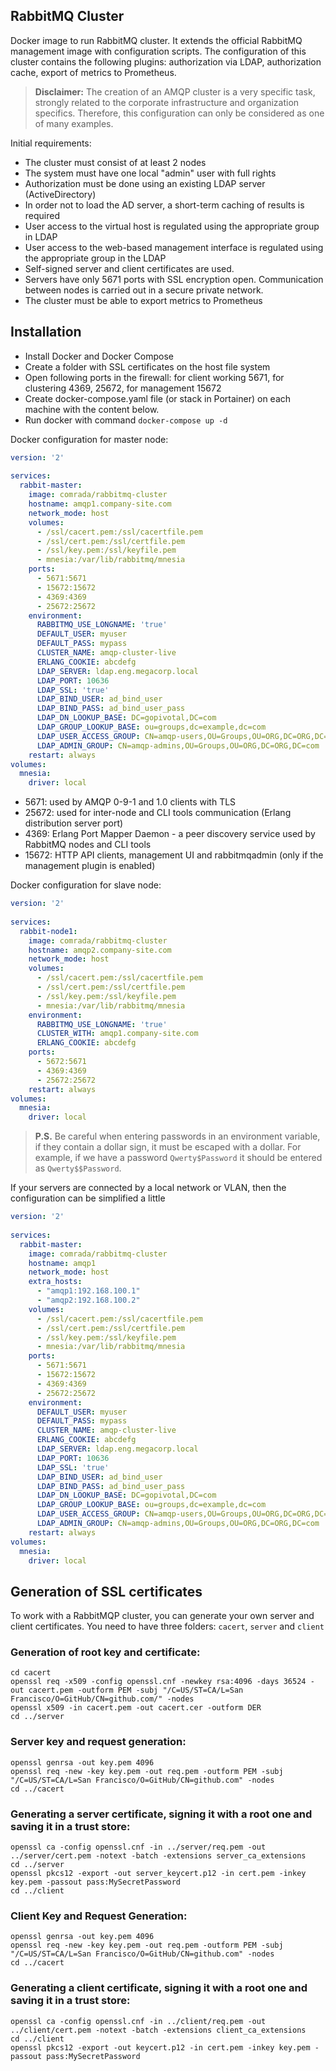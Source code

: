 ## RabbitMQ Cluster

Docker image to run RabbitMQ cluster. It extends the official RabbitMQ management image with configuration scripts.
The configuration of this cluster contains the following plugins: authorization via LDAP, authorization cache,
export of metrics to Prometheus.

> **Disclaimer:** The creation of an AMQP cluster is a very specific task, strongly related to the corporate
> infrastructure and organization specifics. Therefore, this configuration can only be considered as one of many
> examples.

Initial requirements:
- The cluster must consist of at least 2 nodes
- The system must have one local "admin" user with full rights
- Authorization must be done using an existing LDAP server (ActiveDirectory)
- In order not to load the AD server, a short-term caching of results is required
- User access to the virtual host is regulated using the appropriate group in LDAP
- User access to the web-based management interface is regulated using the appropriate group in the LDAP
- Self-signed server and client certificates are used.
- Servers have only 5671 ports with SSL encryption open. Communication between nodes is carried out in a secure private
network.
- The cluster must be able to export metrics to Prometheus

## Installation
* Install Docker and Docker Compose
* Create a folder with SSL certificates on the host file system
* Open following ports in the firewall: for client working 5671, for clustering 4369, 25672, for management 15672
* Create docker-compose.yaml file (or stack in Portainer) on each machine with the content below.
* Run docker with command `docker-compose up -d`

Docker configuration for master node:
```yaml
version: '2'
 
services:
  rabbit-master:
    image: comrada/rabbitmq-cluster
    hostname: amqp1.company-site.com
    network_mode: host
    volumes:
      - /ssl/cacert.pem:/ssl/cacertfile.pem
      - /ssl/cert.pem:/ssl/certfile.pem
      - /ssl/key.pem:/ssl/keyfile.pem
      - mnesia:/var/lib/rabbitmq/mnesia
    ports:
      - 5671:5671
      - 15672:15672
      - 4369:4369
      - 25672:25672
    environment:
      RABBITMQ_USE_LONGNAME: 'true'
      DEFAULT_USER: myuser
      DEFAULT_PASS: mypass
      CLUSTER_NAME: amqp-cluster-live
      ERLANG_COOKIE: abcdefg
      LDAP_SERVER: ldap.eng.megacorp.local
      LDAP_PORT: 10636
      LDAP_SSL: 'true'
      LDAP_BIND_USER: ad_bind_user
      LDAP_BIND_PASS: ad_bind_user_pass
      LDAP_DN_LOOKUP_BASE: DC=gopivotal,DC=com
      LDAP_GROUP_LOOKUP_BASE: ou=groups,dc=example,dc=com
      LDAP_USER_ACCESS_GROUP: CN=amqp-users,OU=Groups,OU=ORG,DC=ORG,DC=com
      LDAP_ADMIN_GROUP: CN=amqp-admins,OU=Groups,OU=ORG,DC=ORG,DC=com
    restart: always
volumes:
  mnesia:
    driver: local
```
* 5671: used by AMQP 0-9-1 and 1.0 clients with TLS
* 25672: used for inter-node and CLI tools communication (Erlang distribution server port)
* 4369: Erlang Port Mapper Daemon - a peer discovery service used by RabbitMQ nodes and CLI tools
* 15672: HTTP API clients, management UI and rabbitmqadmin (only if the management plugin is enabled)

Docker configuration for slave node:
```yaml
version: '2'
 
services:
  rabbit-node1:
    image: comrada/rabbitmq-cluster
    hostname: amqp2.company-site.com
    network_mode: host
    volumes:
      - /ssl/cacert.pem:/ssl/cacertfile.pem
      - /ssl/cert.pem:/ssl/certfile.pem
      - /ssl/key.pem:/ssl/keyfile.pem
      - mnesia:/var/lib/rabbitmq/mnesia
    environment:
      RABBITMQ_USE_LONGNAME: 'true'
      CLUSTER_WITH: amqp1.company-site.com
      ERLANG_COOKIE: abcdefg
    ports:
      - 5672:5671
      - 4369:4369
      - 25672:25672
    restart: always
volumes:
  mnesia:
    driver: local
```
> **P.S.** Be careful when entering passwords in an environment variable, if they contain a dollar sign, it must be
> escaped with a dollar. For example, if we have a password `Qwerty$Password` it should be entered as `Qwerty$$Password`.

If your servers are connected by a local network or VLAN, then the configuration can be simplified a little
```yaml
version: '2'
 
services:
  rabbit-master:
    image: comrada/rabbitmq-cluster
    hostname: amqp1
    network_mode: host
    extra_hosts:
      - "amqp1:192.168.100.1"
      - "amqp2:192.168.100.2"
    volumes:
      - /ssl/cacert.pem:/ssl/cacertfile.pem
      - /ssl/cert.pem:/ssl/certfile.pem
      - /ssl/key.pem:/ssl/keyfile.pem
      - mnesia:/var/lib/rabbitmq/mnesia
    ports:
      - 5671:5671
      - 15672:15672
      - 4369:4369
      - 25672:25672
    environment:
      DEFAULT_USER: myuser
      DEFAULT_PASS: mypass
      CLUSTER_NAME: amqp-cluster-live
      ERLANG_COOKIE: abcdefg
      LDAP_SERVER: ldap.eng.megacorp.local
      LDAP_PORT: 10636
      LDAP_SSL: 'true'
      LDAP_BIND_USER: ad_bind_user
      LDAP_BIND_PASS: ad_bind_user_pass
      LDAP_DN_LOOKUP_BASE: DC=gopivotal,DC=com
      LDAP_GROUP_LOOKUP_BASE: ou=groups,dc=example,dc=com
      LDAP_USER_ACCESS_GROUP: CN=amqp-users,OU=Groups,OU=ORG,DC=ORG,DC=com
      LDAP_ADMIN_GROUP: CN=amqp-admins,OU=Groups,OU=ORG,DC=ORG,DC=com
    restart: always
volumes:
  mnesia:
    driver: local
```

## Generation of SSL certificates
To work with a RabbitMQP cluster, you can generate your own server and client certificates. You need to have three
folders: `cacert`, `server` and `client`
### Generation of root key and certificate:
```shell script
cd cacert
openssl req -x509 -config openssl.cnf -newkey rsa:4096 -days 36524 -out cacert.pem -outform PEM -subj "/C=US/ST=CA/L=San Francisco/O=GitHub/CN=github.com/" -nodes
openssl x509 -in cacert.pem -out cacert.cer -outform DER
cd ../server
```
### Server key and request generation:
```shell script
openssl genrsa -out key.pem 4096
openssl req -new -key key.pem -out req.pem -outform PEM -subj "/C=US/ST=CA/L=San Francisco/O=GitHub/CN=github.com" -nodes
cd ../cacert
```
### Generating a server certificate, signing it with a root one and saving it in a trust store:
```shell script
openssl ca -config openssl.cnf -in ../server/req.pem -out ../server/cert.pem -notext -batch -extensions server_ca_extensions
cd ../server
openssl pkcs12 -export -out server_keycert.p12 -in cert.pem -inkey key.pem -passout pass:MySecretPassword
cd ../client
```
### Client Key and Request Generation:
```shell script
openssl genrsa -out key.pem 4096
openssl req -new -key key.pem -out req.pem -outform PEM -subj "/C=US/ST=CA/L=San Francisco/O=GitHub/CN=github.com" -nodes
cd ../cacert
```
### Generating a client certificate, signing it with a root one and saving it in a trust store:
```shell script
openssl ca -config openssl.cnf -in ../client/req.pem -out ../client/cert.pem -notext -batch -extensions client_ca_extensions
cd ../client
openssl pkcs12 -export -out keycert.p12 -in cert.pem -inkey key.pem -passout pass:MySecretPassword
```
